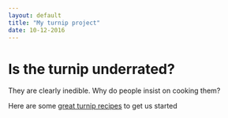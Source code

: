 ```yaml
---
layout: default
title: "My turnip project"
date: 10-12-2016
---
```

# Is the turnip underrated?
They are clearly inedible. Why do people insist on cooking them?

Here are some [great turnip recipes](http://www.bbc.co.uk/food/turnip) to get us started